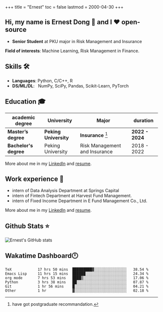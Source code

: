 +++
title = "Ernest"
toc = false
lastmod = 2000-04-30
+++

## Hi, my name is Ernest Dong 👋 and I ❤️ open-source

- **Senior Student** at PKU major in Risk Management and Insurance

**Field of interests**: Machine Learning, Risk Management in Finance.

## Skills 🛠️

- **Languages**:        Python, C/C++, R
- **DS/ML/DL**: &nbsp;  NumPy, SciPy, Pandas, Scikit-Learn, PyTorch

## Education 🎓

| academic degree       | University            | Major                         | duration        |
| --------------------- | --------------------- | ----------------------------- | --------------- |
| **Master’s degree**   | **Peking University** | **Insurance** [^1]            | **2022 - 2024** |
| **Bachelor's degree** | Peking University     | Risk Management and Insurance | 2018 - 2022     |

More about me in my [LinkedIn](https://www.linkedin.com/in/晨阳-董-918ab41b4/) and [resume](../files/resume.pdf).

## Work experience 👔

- intern of Data Analysis Department at Springs Capital
- intern of Fintech Department at Harvest Fund Management.
- intern of Fixed Income Department in E Fund Management Co., Ltd.

More about me in my [LinkedIn](https://www.linkedin.com/in/晨阳-董-918ab41b4/) and [resume](./files/resume.pdf).

## Github Stats ⭐

![Ernest's GitHub stats](https://github-readme-stats.vercel.app/api?username=ErnestDong&show_icons=true)

## Wakatime Dashboard🕛

<!--START_SECTION:waka-->

```text
TeX            17 hrs 50 mins  █████████▓░░░░░░░░░░░░░░░   38.54 %
Emacs Lisp     11 hrs 15 mins  ██████░░░░░░░░░░░░░░░░░░░   24.34 %
org mode       7 hrs 53 mins   ████▒░░░░░░░░░░░░░░░░░░░░   17.06 %
Python         3 hrs 38 mins   ██░░░░░░░░░░░░░░░░░░░░░░░   07.87 %
Git            1 hr 56 mins    █░░░░░░░░░░░░░░░░░░░░░░░░   04.21 %
Other          1 hr            ▓░░░░░░░░░░░░░░░░░░░░░░░░   02.18 %
```

<!--END_SECTION:waka-->

[^1]: have got postgraduate recommandation.

